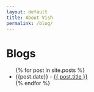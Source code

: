 ```yaml
---
layout: default
title: About Vish
permalink: /blog/
---
```


# Blogs
<ul>
  {% for post in site.posts %}
    <li>
      {{post.date}} - <a href="{{ post.url }}">{{ post.title }}</a>
    </li>
  {% endfor %}
</ul>
